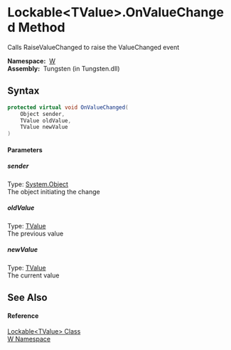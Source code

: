 Lockable&lt;TValue>.OnValueChanged Method
=========================================
   Calls RaiseValueChanged to raise the ValueChanged event

  **Namespace:**  [W][1]  
  **Assembly:**  Tungsten (in Tungsten.dll)

Syntax
------

```csharp
protected virtual void OnValueChanged(
	Object sender,
	TValue oldValue,
	TValue newValue
)
```

#### Parameters

##### *sender*
Type: [System.Object][2]  
The object initiating the change

##### *oldValue*
Type: [TValue][3]  
The previous value

##### *newValue*
Type: [TValue][3]  
The current value


See Also
--------

#### Reference
[Lockable&lt;TValue> Class][3]  
[W Namespace][1]  

[1]: ../README.md
[2]: http://msdn.microsoft.com/en-us/library/e5kfa45b
[3]: README.md